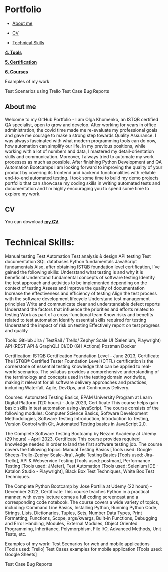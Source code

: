 # Portfolio
- [About me](#about-me)
- [CV](#cv)



- [Technical Skills](#technical-skills)

**[4. Tools](#heading--1)**

**[5. Certification](#heading--1)**

**[6. Courses](#heading--1)**

Examples of my work

Test Scenarios using Trello
	 	Test Case
 	 	Bug Reports



## About me
Welcome to my GitHub Portfolio - I am Olga Khomenko, an ISTQB certified QA specialist, open to grow and develop.
After working for years in office administration, the covid time made me re-evaluate my professional goals and gave me courage to make a strong step towards Quality Assurance.  I was always fascinated with what modern programming tools can do now, how automation can simplify our life. In my previous positions, while working with a lot of numbers and data, I mastered  my detail-orientation skills and communication. Moreover, I always tried to automate my work processes as much as possible. 
 After finishing Python Development and QA Automation Bootcamps I am looking forward to improving the quality of your product by covering its frontend and backend  functionalities with reliable end-to-end automated testing. I took some time to build my demo projects portfolio that can showcase my coding skills in writing automated tests and documentation and I’m highly encouraging you to spend some time to explore my work.


## CV
You can download **[my CV](https://drive.google.com/file/d/1SkWwAbp0xgzHc3E9x9rv_bEPLy100sBh/view?usp=drive_link)**.


# Technical Skills:
Manual testing
Test Automation
Test analysis & design
API testing
Test documentation
SQL databases
Python fundamentals
JavaScript fundamentals
Also, after obtaining ISTQB foundation level certification, I’ve gained the following skills:
Understand what testing is and why it is beneficial
Understand fundamental concepts of software testing
Identify the test approach and activities to be implemented depending on the context of testing
Assess and improve the quality of documentation
Increase the effectiveness and efficiency of testing
Align the test process with the software development lifecycle
Understand test management principles
Write and communicate clear and understandable defect reports
Understand the factors that influence the priorities and efforts related to testing
Work as part of a cross-functional team
Know risks and benefits related to test automation
Identify essential skills required for testing
Understand the impact of risk on testing
Effectively report on test progress and quality



Tools:
GitHub
Jira / TestRail / Trello/ Zephyr Scale
UI (Selenium, Playwright)
API (REST API & GraphQL)
CI/CD (GH Actions)
Postman
Docker 


Certification:
ISTQB Certification Foundation Level - June 2023, Certificate
The ISTQB® Certified Tester Foundation Level (CTFL) certification is the cornerstone of essential testing knowledge that can be applied to real-world scenarios. The syllabus provides a comprehensive understanding of the terminology and concepts used in the testing domain worldwide, making it relevant for all software delivery approaches and practices, including Waterfall, Agile, DevOps, and Continuous Delivery. 

Courses: 
Automated Testing Basics, EPAM University Program  at Learn Digital Platform (120 hours)  - July 2023, Certificate
This course helps gain basic skills in test automation using JavaScript. 	The course consists of the following modules: Computer Science Basics, Software Development Methodologies, Software Testing Introduction, Introduction to Testing, Version Control with Git, Automated Testing basics in JavaScript 2,0.  	

The Complete Software Testing Bootcamp by Nezam Academy at  Udemy  (29 hours) -  April 2023, Certificate 
This course provides required knowledge  needed in order to land the first software testing job. The course covers the following topics: Manual Testing Basics [Tools used: Google Sheets-Trello-Zephyr Scale-Jira],  Agile Testing Basics [Tools used: Jira-Trello], API & Webservice Testing [Tools used: postman], Performance Testing [Tools used: JMeter], Test Automation [Tools used: Selenium IDE - Katalon Studio - Playwright], Black Box Test Techniques, White Box Test Techniques. 


The Complete Python Bootcamp by Jose Portilla at  Udemy (22 hours) - December 2022,  Certificate
This course teaches Python in a practical manner, with every lecture comes a full coding screencast and a corresponding code notebook. The course covers a wide variety of topics, including: Command Line Basics, Installing Python, Running Python Code, Strings, Lists, Dictionaries, Tuples, Sets, Number Data Types, Print Formatting, Functions, Scope, args/kwargs, Built-in Functions, Debugging and Error Handling, Modules, External Modules, Object Oriented Programming, Inheritance, Polymorphism, File I/O, Advanced Methods, Unit Tests, etc.


Examples of my work:
Test Scenarios for web and mobile applications [Tools used: Trello]
Test Cases examples for mobile application [Tools used: Google Sheets]


	
  Test Case
  Bug Reports

